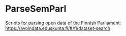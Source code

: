 # ParseSemParl

Scripts for parsing open data of the Finnish Parliament:
https://avoindata.eduskunta.fi/#/fi/dataset-search
